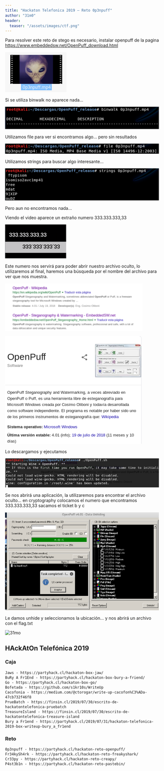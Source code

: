 ```yaml
---
title: "Hackaton Telefonica 2019 – Reto 0p3npuff"
author: "31m0"
header: 
  teaser: "/assets/images/ctf.png"
---
```


Para resolver este reto de stego es necesario, instalar openpuff de la pagina https://www.embeddedsw.net/OpenPuff_download.html

![Open Puff 1](/assets/images/post/2019/open1.png)

Si se utiliza binwalk no aparece nada…

![Open Puff 2](/assets/images/post/2019/open2.png)

Utilizamos file para ver si encontramos algo… pero sin resultados

![Open Puff 3](/assets/images/post/2019/open3.png)

Utilizamos strings para buscar algo interesante…

![Open Puff ](/assets/images/post/2019/open4.png)

Pero aun no encontramos nada…

Viendo el video aparece un extraño numero 333.333.333,33

![Open Puff 5](/assets/images/post/2019/open5.png)

Este numero nos servirá para poder abrir nuestro archivo oculto, lo utilizaremos al final, haremos una búsqueda por el nombre del archivo para ver que nos muestra.

![Open Puff 6](/assets/images/post/2019/open6.png)

![Open Puff 7](/assets/images/post/2019/open7.png)

Lo descargamos y ejecutamos

![Open Puff 8](/assets/images/post/2019/open8.png)

Se nos abrirá una aplicación, la utilizaremos para encontrar el archivo oculto… en cryptography colocamos el numero que encontramos 333.333.333,33 sacamos el ticket b y c

![Open Puff 9](/assets/images/post/2019/open9.png)

Le damos unhide y seleccionamos la ubicación… y nos abrirá un archivo con el  flag.txt

![31mo](https://www.hackthebox.com/badge/image/23069)

## HAckAtOn Telefónica 2019

### Caja

	Jaws - https://partyhack.cl/hackaton-box-jaw/
	BuRy A Fr1End - https://partyhack.cl/hackaton-box-bury-a-friend/
	Go - https://partyhack.cl/hackaton-box-go/
	Bofetada - https://github.com/s1kr10s/WriteUp
	Cacofonia - https://medium.com/@ctorogar/write-up-cacofon%C3%ADa-47cb732f46f8
	PrueBatch - https://finsin.cl/2019/07/30/escrito-de-hackatontelefonica-pruebatch
	TreasureIsland - https://finsin.cl/2019/07/30/escrito-de-hackatontelefonica-treasure-island
	Bury a Fr1end - https://partyhack.cl/2019/07/31/hackaton-telefonica-2019-box-writeup-bury_a_fr1end

### Reto

	0p3npuff - https://partyhack.cl/hackaton-reto-openpuff/
	Fr34kySh4rk - https://partyhack.cl/hackaton-reto-freakyshark/
	Cr33py - https://partyhack.cl/hackaton-reto-creapy/
	P4st3b1n - https://partyhack.cl/hackaton-reto-pastebin/